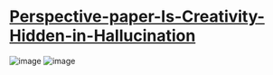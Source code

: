 # [Perspective-paper-Is-Creativity-Hidden-in-Hallucination](https://www.researchgate.net/publication/377767910_IS_CREATIVITY_HIDDEN_IN_HALLUCINATION_RETHINK_LARGE_LANGUAGE_MODELS)
![image](https://github.com/IDEA-FinAI/Perspective-paper-Is-Creativity-Hidden-in-Hallucination/blob/main/abstract.png)
![image](https://github.com/IDEA-FinAI/Perspective-paper-Is-Creativity-Hidden-in-Hallucination/blob/main/illustration.png)
